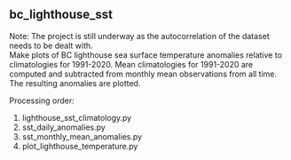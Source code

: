 ## bc_lighthouse_sst

Note: The project is still underway as the autocorrelation of the dataset needs to be dealt with.
\
Make plots of BC lighthouse sea surface temperature anomalies relative to climatologies for 1991-2020. Mean climatologies for 1991-2020 are computed and subtracted from monthly mean observations from all time. The resulting anomalies are plotted.

Processing order:
1. lighthouse_sst_climatology.py
2. sst_daily_anomalies.py
3. sst_monthly_mean_anomalies.py
4. plot_lighthouse_temperature.py
